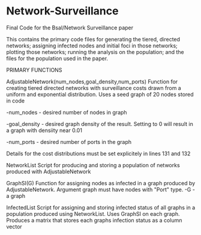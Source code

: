 # Network-Surveillance
Final Code for the Bsal/Network Surveillance paper

This contains the primary code files for generating the tiered, directed networks; assigning infected nodes and initial foci in those networks; plotting those networks; running the analysis on the population; and the files for the population used in the paper.

PRIMARY FUNCTIONS

AdjustableNetwork(num_nodes,goal_density,num_ports)
  Function for creating tiered directed networks with surveillance costs drawn from a uniform and exponential distribution.  Uses a seed graph of 20 nodes stored in code
  
  -num_nodes - desired number of nodes in graph
  
  -goal_density - desired graph density of the result.  Setting to 0 will result in a graph with densiity near 0.01
  
  -num_ports - desired number of ports in the graph
  
  Details for the cost distributions must be set explicitely in lines 131 and 132

NetworkList
  Script for producing and storing a population of networks produced with AdjustableNetwork

GraphSI(G)
  Function for assigning nodes as infected in a graph produced by AdjustableNetwork.  Argument graph must have nodes with "Port" type.
    -G - a graph

InfectedList
  Script for assigning and storing infected status of all graphs in a population produced using NetworkList.  Uses GraphSI on each graph.  Produces a matrix that stores each graphs infection status as a column vector




  

